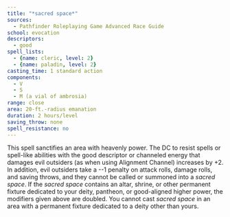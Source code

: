 ```yaml
---
title: "*sacred space*"
sources:
  - Pathfinder Roleplaying Game Advanced Race Guide
school: evocation
descriptors:
  - good
spell_lists:
  - {name: cleric, level: 2}
  - {name: paladin, level: 2}
casting_time: 1 standard action
components:
  - V
  - S
  - M (a vial of ambrosia)
range: close
area: 20-ft.-radius emanation
duration: 2 hours/level
saving_throw: none
spell_resistance: no
---
```


This spell sanctifies an area with heavenly power. The DC to resist spells or spell-like abilities with the good descriptor or channeled energy that damages evil outsiders (as when using Alignment Channel) increases by +2. In addition, evil outsiders take a --1 penalty on attack rolls, damage rolls, and saving throws, and they cannot be called or summoned into a *sacred space*. If the *sacred space* contains an altar, shrine, or other permanent fixture dedicated to your deity, pantheon, or good-aligned higher power, the modifiers given above are doubled. You cannot cast *sacred space* in an area with a permanent fixture dedicated to a deity other than yours.
